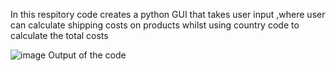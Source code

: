 In this respitory code creates a python GUI that takes user input ,where user can calculate shipping costs on products whilst using country code to calculate the total costs

![image](https://github.com/user-attachments/assets/94cdb855-e269-4b8e-a609-fe6b3a99cde1)
Output of the code 
